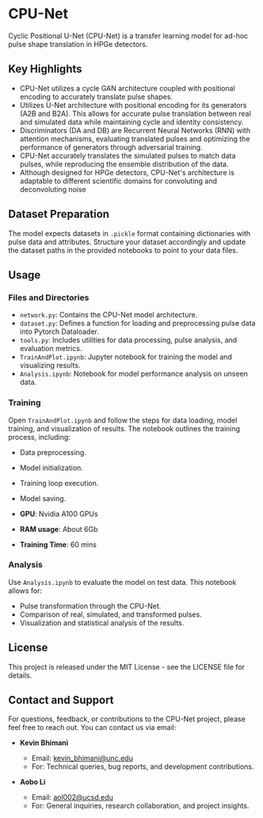 # CPU-Net

Cyclic Positional U-Net (CPU-Net) is a transfer learning model for ad-hoc pulse shape translation in HPGe detectors.


## Key Highlights
- CPU-Net utilizes a cycle GAN architecture coupled with positional encoding to accurately translate pulse shapes. 
- Utilizes U-Net architecture with positional encoding for its generators (A2B and B2A). This allows for accurate pulse translation between real and simulated data while maintaining cycle and identity consistency.
- Discriminators (DA and DB) are Recurrent Neural Networks (RNN) with attention mechanisms, evaluating translated pulses and optimizing the performance of generators through adversarial training.
- CPU-Net accurately translates the simulated pulses to match data pulses, while reproducing the ensemble distribution of the data.
- Although designed for HPGe detectors, CPU-Net's architecture is adaptable to different scientific domains for convoluting and deconvoluting noise

## Dataset Preparation

The model expects datasets in `.pickle` format containing dictionaries with pulse data and attributes. Structure your dataset accordingly and update the dataset paths in the provided notebooks to point to your data files.

## Usage

### Files and Directories

- `network.py`: Contains the CPU-Net model architecture.
- `dataset.py`: Defines a function for loading and preprocessing pulse data into Pytorch Dataloader.
- `tools.py`: Includes utilities for data processing, pulse analysis, and evaluation metrics.
- `TrainAndPlot.ipynb`: Jupyter notebook for training the model and visualizing results.
- `Analysis.ipynb`: Notebook for model performance analysis on unseen data.

### Training

Open `TrainAndPlot.ipynb` and follow the steps for data loading, model training, and visualization of results. The notebook outlines the training process, including:

- Data preprocessing.
- Model initialization.
- Training loop execution.
- Model saving.

- **GPU**: Nvidia A100 GPUs
- **RAM usage**: About 6Gb
- **Training Time**: 60 mins
### Analysis

Use `Analysis.ipynb` to evaluate the model on test data. This notebook allows for:

- Pulse transformation through the CPU-Net.
- Comparison of real, simulated, and transformed pulses.
- Visualization and statistical analysis of the results.

## License

This project is released under the MIT License - see the LICENSE file for details.

## Contact and Support

For questions, feedback, or contributions to the CPU-Net project, please feel free to reach out. You can contact us via email:

- **Kevin Bhimani**
  - Email: [kevin_bhimani@unc.edu](mailto:kevin_bhimani@unc.edu)
  - For: Technical queries, bug reports, and development contributions.

- **Aobo Li**
  - Email: [aol002@ucsd.edu](mailto:aol002@ucsd.edu)
  - For: General inquiries, research collaboration, and project insights.

